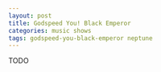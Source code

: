```yaml
---
layout: post
title: Godspeed You! Black Emperor
categories: music shows
tags: godspeed-you-black-emperor neptune
---
```


TODO